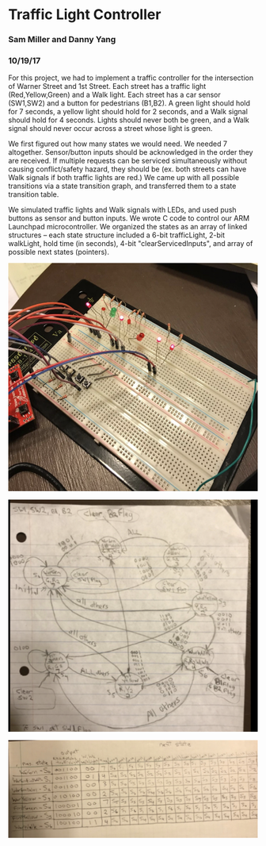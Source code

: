 <h1>Traffic Light Controller</h1>
<h3>Sam Miller and Danny Yang</h3>
<h3>10/19/17</h3>

For this project, we had to implement a traffic controller for the intersection of Warner Street and 1st Street.  Each street has a traffic light (Red,Yellow,Green) and a Walk light.  Each street has a car sensor (SW1,SW2) and a button for pedestrians (B1,B2).  A green light should hold for 7 seconds, a yellow light should hold for 2 seconds, and a Walk signal should hold for 4 seconds.  Lights should never both be green, and a Walk signal should never occur across a street whose light is green.

We first figured out how many states we would need.  We needed 7 altogether.  Sensor/button inputs should be acknowledged in the order they are received.   If multiple requests can be serviced simultaneously without causing conflict/safety hazard, they should be (ex. both streets can have Walk signals if both traffic lights are red.)  We came up with all possible transitions via a state transition graph, and transferred them to a state transition table.


We simulated traffic lights and Walk signals with LEDs, and used push buttons as sensor and button inputs.  We wrote C code to control our ARM Launchpad microcontroller.  We organized the states as an array of linked structures – each state structure included a 6-bit trafficLight, 2-bit walkLight, hold time (in seconds), 4-bit "clearServicedInputs", and array of possible next states (pointers).

![Breadboard](./images/breadboard.png)

![State Transition Graph](./images/state-transition-graph.png)

![State Transition Table](./images/state-transition-table.png)